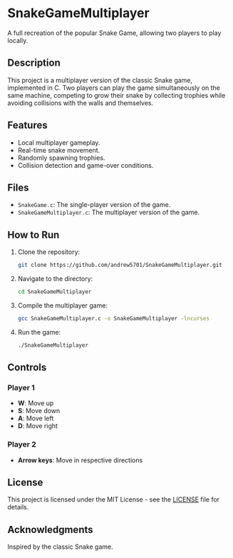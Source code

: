 # SnakeGameMultiplayer

A full recreation of the popular Snake Game, allowing two players to play locally.

## Description

This project is a multiplayer version of the classic Snake game, implemented in C. Two players can play the game simultaneously on the same machine, competing to grow their snake by collecting trophies while avoiding collisions with the walls and themselves.

## Features

- Local multiplayer gameplay.
- Real-time snake movement.
- Randomly spawning trophies.
- Collision detection and game-over conditions.

## Files

- `SnakeGame.c`: The single-player version of the game.
- `SnakeGameMultiplayer.c`: The multiplayer version of the game.

## How to Run

1. Clone the repository:
    ```bash
    git clone https://github.com/andrew5701/SnakeGameMultiplayer.git
    ```
2. Navigate to the directory:
    ```bash
    cd SnakeGameMultiplayer
    ```
3. Compile the multiplayer game:
    ```bash
    gcc SnakeGameMultiplayer.c -o SnakeGameMultiplayer -lncurses
    ```
4. Run the game:
    ```bash
    ./SnakeGameMultiplayer
    ```

## Controls

### Player 1
- **W**: Move up
- **S**: Move down
- **A**: Move left
- **D**: Move right

### Player 2
- **Arrow keys**: Move in respective directions

## License

This project is licensed under the MIT License - see the [LICENSE](LICENSE) file for details.

## Acknowledgments

Inspired by the classic Snake game.
